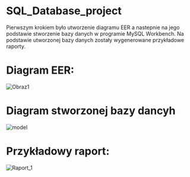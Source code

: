 # SQL_Database_project
Pierwszym krokiem było utworzenie diagramu EER a nastepnie na jego podstawie stworzenie bazy danych w programie MySQL Workbench. Na podstawie utworzonej bazy danych zostały wygenerowane przykładowe raporty. 
# Diagram EER:
![Obraz1](https://user-images.githubusercontent.com/62251429/108982361-010d1400-768e-11eb-877f-c36b4a212ff1.png)
# Diagram stworzonej bazy dancyh 
![model](https://user-images.githubusercontent.com/62251429/108982999-b0e28180-768e-11eb-822b-cfdfd36dac8f.png)
# Przykładowy raport: 
![Raport_1](https://user-images.githubusercontent.com/62251429/108983206-e9825b00-768e-11eb-8cfa-fd33fb74c2db.PNG)
